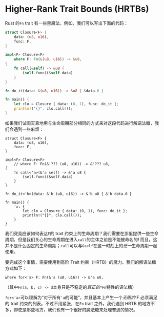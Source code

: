 # Higher-Rank Trait Bounds (HRTBs)

Rust 的`Fn` trait 有一些黑魔法，例如，我们可以写出下面的代码：

```rust
struct Closure<F> {
    data: (u8, u16),
    func: F,
}

impl<F> Closure<F>
    where F: Fn(&(u8, u16)) -> &u8,
{
    fn call(&self) -> &u8 {
        (self.func)(&self.data)
    }
}

fn do_it(data: &(u8, u16)) -> &u8 { &data.0 }

fn main() {
    let clo = Closure { data: (0, 1), func: do_it };
    println!("{}", clo.call());
}
```

如果我们试图天真地用与生命周期部分相同的方式来对这段代码进行解语法糖，我们会遇到一些麻烦：

<!-- ignore: desugared code -->
```rust,ignore
struct Closure<F> {
    data: (u8, u16),
    func: F,
}

impl<F> Closure<F>
    // where F: Fn(&'??? (u8, u16)) -> &'??? u8,
{
    fn call<'a>(&'a self) -> &'a u8 {
        (self.func)(&self.data)
    }
}

fn do_it<'b>(data: &'b (u8, u16)) -> &'b u8 { &'b data.0 }

fn main() {
    'x: {
        let clo = Closure { data: (0, 1), func: do_it };
        println!("{}", clo.call());
    }
}
```

我们究竟应该如何表达`F`的 trait 约束上的生命周期？我们需要在那里提供一些生命周期，但是我们关心的生命周期在进入`call`的主体之前是不能被命名的! 而且，这并不是什么固定的生命周期；`call`可以与`&self`在这一时刻上的*任一*生命周期一起使用。

要完成这个事情，需要使用到高阶 Trait 约束（HRTB）的魔力。我们的解语法糖方式如下：

<!-- ignore: simplified code -->
```rust,ignore
where for<'a> F: Fn(&'a (u8, u16)) -> &'a u8,
```

（其中`Fn(a, b, c) -> d`本身只是不稳定的*真正的*`*Fn`特性的语法糖）

`for<'a>`可以理解为“对于所有`'a`的可能”，并且基本上产生一个*无限的* F 必须满足的 trait 约束的列表。不过不用紧张，在`Fn` trait 之外，我们遇到 HRTB 的地方不多，即使是那些地方，我们也有一个很好的魔法糖来处理普通的情况。
